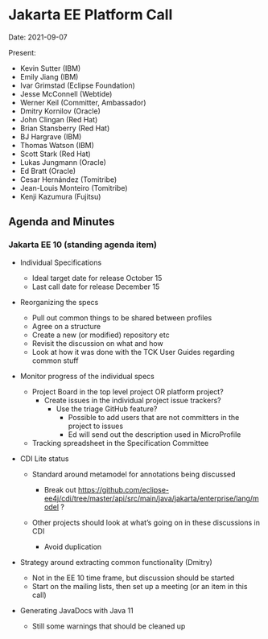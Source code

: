 # Jakarta EE Platform Call

Date: 2021-09-07

Present:

- Kevin Sutter (IBM)
- Emily Jiang (IBM)
- Ivar Grimstad (Eclipse Foundation)
- Jesse McConnell (Webtide)
- Werner Keil (Committer, Ambassador)
- Dmitry Kornilov (Oracle)
- John Clingan (Red Hat)
- Brian Stansberry (Red Hat)
- BJ Hargrave (IBM)
- Thomas Watson (IBM)
- Scott Stark (Red Hat)
- Lukas Jungmann (Oracle)
- Ed Bratt (Oracle)
- Cesar Hernández (Tomitribe)
- Jean-Louis Monteiro (Tomitribe)
- Kenji Kazumura (Fujitsu)

## Agenda and Minutes

### Jakarta EE 10 (standing agenda item)

* Individual Specifications
  * Ideal target date for release October 15
  * Last call date for release December 15

* Reorganizing the specs
  * Pull out common things to be shared between profiles
  * Agree on a structure
  * Create a new (or modified) repository etc
  * Revisit the discussion on what and how
  * Look at how it was done with the TCK User Guides regarding common stuff

* Monitor progress of the individual specs
  * Project Board in the top level project OR platform project?
    * Create issues in the individual project issue trackers?
      * Use the triage GitHub feature?
        * Possible to add users that are not committers in the project to issues
        * Ed will send out the description used in MicroProfile
  * Tracking spreadsheet in the Specification Committee

* CDI Lite status
  * Standard around metamodel for annotations being discussed
    * Break out https://github.com/eclipse-ee4j/cdi/tree/master/api/src/main/java/jakarta/enterprise/lang/model ?

  * Other projects should look at what’s going on in these discussions in CDI 
    * Avoid duplication

* Strategy around extracting common functionality (Dmitry)
  * Not in the EE 10 time frame, but discussion should be started
  * Start on the mailing lists, then set up a meeting (or an item in this call)

* Generating JavaDocs with Java 11
  * Still some warnings that should be cleaned up
